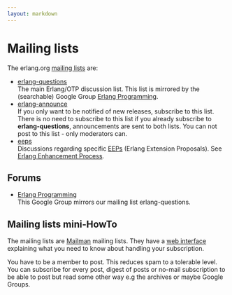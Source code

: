 ```yaml
---
layout: markdown
---
```

# Mailing lists
The erlang.org [mailing lists](http://erlang.org/mailman/listinfo/) are:

* [erlang-questions](http://erlang.org/pipermail/erlang-questions/)  
The main Erlang/OTP discussion list. This list is mirrored by the (searchable) Google Group [Erlang Programming](http://groups.google.com/group/erlang-programming).
* [erlang-announce](http://erlang.org/pipermail/erlang-announce/)  
If you only want to be notified of new releases, subscribe to this list. There is no need to subscribe to this list if you already subscribe to __erlang-questions__, announcements are sent to both lists. You can not post to this list - only moderators can.
* [eeps](http://erlang.org/pipermail/eep/)  
Discussions regarding specific [EEPs](../eep) (Erlang Extension Proposals). See [Erlang Enhancement Process](../eep).

## Forums
* [Erlang Programming](http://groups.google.com/group/erlang-programming)  
This Google Group mirrors our mailing list erlang-questions.

## Mailing lists mini-HowTo
The mailing lists are [Mailman](http://www.gnu.org/software/mailman/) mailing lists. They have a [web interface](http://erlang.org/mailman/listinfo/) explaining what you need to know about handling your subscription.

You have to be a member to post. This reduces spam to a tolerable level. You can subscribe for every post, digest of posts or no-mail subscription to be able to post but read some other way e.g the archives or maybe Google Groups.